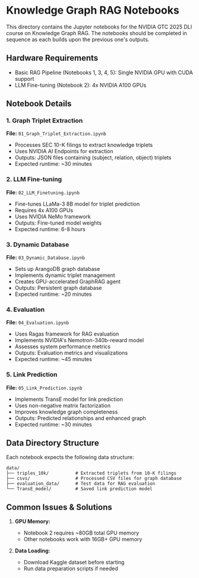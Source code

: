 # Knowledge Graph RAG Notebooks

This directory contains the Jupyter notebooks for the NVIDIA GTC 2025 DLI course on Knowledge Graph RAG. The notebooks should be completed in sequence as each builds upon the previous one's outputs.

## Hardware Requirements

- Basic RAG Pipeline (Notebooks 1, 3, 4, 5): Single NVIDIA GPU with CUDA support
- LLM Fine-tuning (Notebook 2): 4x NVIDIA A100 GPUs

## Notebook Details

### 1. Graph Triplet Extraction
**File:** `01_Graph_Triplet_Extraction.ipynb`
- Processes SEC 10-K filings to extract knowledge triplets
- Uses NVIDIA AI Endpoints for extraction
- Outputs: JSON files containing (subject, relation, object) triplets
- Expected runtime: ~30 minutes

### 2. LLM Fine-tuning
**File:** `02_LLM_Finetuning.ipynb`
- Fine-tunes LLaMa-3 8B model for triplet prediction
- Requires 4x A100 GPUs
- Uses NVIDIA NeMo framework
- Outputs: Fine-tuned model weights
- Expected runtime: 6-8 hours

### 3. Dynamic Database
**File:** `03_Dynamic_Database.ipynb`
- Sets up ArangoDB graph database
- Implements dynamic triplet management
- Creates GPU-accelerated GraphRAG agent
- Outputs: Persistent graph database
- Expected runtime: ~20 minutes

### 4. Evaluation
**File:** `04_Evaluation.ipynb`
- Uses Ragas framework for RAG evaluation
- Implements NVIDIA's Nemotron-340b-reward model
- Assesses system performance metrics
- Outputs: Evaluation metrics and visualizations
- Expected runtime: ~45 minutes

### 5. Link Prediction
**File:** `05_Link_Prediction.ipynb`
- Implements TransE model for link prediction
- Uses non-negative matrix factorization
- Improves knowledge graph completeness
- Outputs: Predicted relationships and enhanced graph
- Expected runtime: ~30 minutes

## Data Directory Structure

Each notebook expects the following data structure:
```
data/
├── triples_10k/          # Extracted triplets from 10-K filings
├── csvs/                 # Processed CSV files for graph database
├── evaluation_data/      # Test data for RAG evaluation
└── TransE_model/         # Saved link prediction model
```

## Common Issues & Solutions

1. **GPU Memory:**
   - Notebook 2 requires ~80GB total GPU memory
   - Other notebooks work with 16GB+ GPU memory

2. **Data Loading:**
   - Download Kaggle dataset before starting
   - Run data preparation scripts if needed 